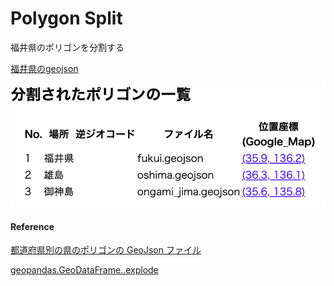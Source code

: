 Polygon Split
===============


福井県のポリゴンを分割する

[福井県のgeojson](https://github.com/ohwada/World_Countries/blob/main/geojson/japan_prefectures/geojson/fukui.geojson)

![split_log](https://github.com/ohwada/World_Countries/blob/main/geoPandas/polygon_explode/fukui/polygon_split/screenshots/split_log.png)

#### Reference

[都道府県別の県のポリゴンの GeoJson ファイル](https://github.com/ohwada/World_Countries/tree/main/geojson/japan_prefectures)

[geopandas.GeoDataFrame..explode](https://geopandas.org/en/stable/docs/reference/api/geopandas.GeoDataFrame.explode.html)
